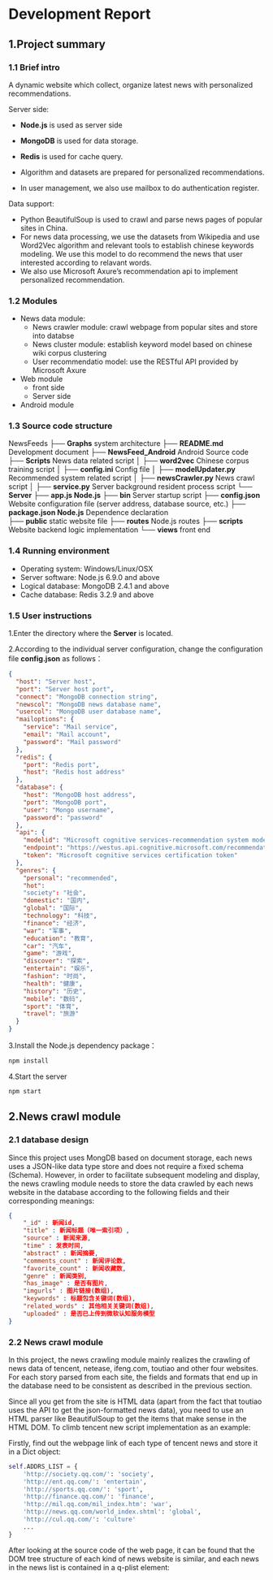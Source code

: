 # Development Report

## 1.Project summary

### 1.1 Brief intro

A dynamic website which collect, organize latest news with personalized recommendations.

Server side:

- **Node.js** is used as server side 

- **MongoDB** is used for data storage.

- **Redis** is used for cache query.
- Algorithm and datasets are prepared for personalized recommendations.
- In user management, we also use mailbox to do authentication register.

Data support:

- Python BeautifulSoup is used to crawl and parse news pages of popular sites in China.
- For news data processing, we use the datasets from Wikipedia and use Word2Vec algorithm and relevant tools to establish chinese keywords modeling. We use this model to do recommend the news that user interested according to relavant words.
- We also use Microsoft Axure’s recommendation api to implement personalized recommendation.

### 1.2 Modules

- News data module:
  - News crawler module: crawl webpage from popular sites and store into databse
  - News cluster module: establish keyword model based on chinese wiki corpus clustering
  - User recommendatio model: use the RESTful API provided by Microsoft Axure
- Web module
  - front side
  - Server side
- Android module

### 1.3 Source code structure

NewsFeeds
├── **Graphs**  system architecture
├── **README.md** Development document
├── **NewsFeed_Android** Android Source code
├── **Scripts** News data related script
│   ├── **word2vec** Chinese corpus training script
│   ├── **config.ini** Config file
│   ├── **modelUpdater.py** Recommended system related script
│   ├── **newsCrawler.py** News crawl script
│   ├── **service.py** Server background resident process script
└── **Server** 
├── **app.js Node.js** 
├── **bin** Server startup script
├── **config.json** Website configuration file (server address, database source, etc.)
├── **package.json Node.js** Dependence declaration\
├── **public**  static website file
├── **routes** Node.js routes
├── **scripts** Website backend logic implementation
└── **views** front end

### 1.4 Running environment

- Operating system: Windows/Linux/OSX
- Server software: Node.js 6.9.0 and above
- Logical database: MongoDB 2.4.1 and above
- Cache database: Redis 3.2.9 and above

### 1.5 User instructions

1.Enter the directory where the **Server** is located. 

2.According to the individual server configuration, change the configuration file **config.json** as follows：

```json
{
  "host": "Server host",
  "port": "Server host port",
  "connect": "MongoDB connection string",
  "newscol": "MongoDB news database name",
  "usercol": "MongoDB user database name",
  "mailoptions": {
    "service": "Mail service",
    "email": "Mail account",
    "password": "Mail password"
  },
  "redis": {
    "port": "Redis port",
    "host": "Redis host address"
  },
  "database": {
    "host": "MongoDB host address",
    "port": "MongoDB port",
    "user": "Mongo username",
    "password": "password"
  },
  "api": {
    "modelid": "Microsoft cognitive services-recommendation system modelID",
    "endpoint": "https://westus.api.cognitive.microsoft.com/recommendations/v4.0",
    "token": "Microsoft cognitive services certification token"
  },
  "genres": {
    "personal": "recommended",
    "hot": 
    "society": "社会",
    "domestic": "国内",
    "global": "国际",
    "technology": "科技",
    "finance": "经济",
    "war": "军事",
    "education": "教育",
    "car": "汽车",
    "game": "游戏",
    "discover": "探索",
    "entertain": "娱乐",
    "fashion": "时尚",
    "health": "健康",
    "history": "历史",
    "mobile": "数码",
    "sport": "体育",
    "travel": "旅游"
  }
}
```

3.Install the Node.js dependency package：

```sh
npm install
```

4.Start the server

```sh
npm start
```

## 2.News crawl module

### 2.1 database design

Since this project uses MongDB based on document storage, each news uses a JSON-like data type store and does not require a fixed schema (Schema). However, in order to facilitate subsequent modeling and display, the news crawling module needs to store the data crawled by each news website in the database according to the following fields and their corresponding meanings:

```json
{
	"_id" : 新闻id,
	"title" : 新闻标题（唯一索引项）,
	"source" : 新闻来源,
	"time" : 发表时间,
	"abstract" : 新闻摘要,
	"comments_count" : 新闻评论数,
	"favorite_count" : 新闻收藏数,
	"genre" : 新闻类别,
	"has_image" : 是否有图片,
	"imgurls" : 图片链接(数组),
	"keywords" : 标题包含关键词(数组), 
	"related_words" : 其他相关关键词(数组),
	"uploaded" : 是否已上传到微软认知服务模型
}
```

### 2.2 News crawl module

In this project, the news crawling module mainly realizes the crawling of news data of tencent, netease, ifeng.com, toutiao and other four websites. For each story parsed from each site, the fields and formats that end up in the database need to be consistent as described in the previous section.

Since all you get from the site is HTML data (apart from the fact that toutiao uses the API to get the json-formatted news data), you need to use an HTML parser like BeautifulSoup to get the items that make sense in the HTML DOM. To climb tencent new script implementation as an example:

Firstly, find out the webpage link of each type of tencent news and store it in a Dict object:

```python
self.ADDRS_LIST = {
    'http://society.qq.com/': 'society',
    'http://ent.qq.com/': 'entertain',
    'http://sports.qq.com/': 'sport',
    'http://finance.qq.com/': 'finance',
    'http://mil.qq.com/mil_index.htm': 'war',
    'http://news.qq.com/world_index.shtml': 'global',
    'http://cul.qq.com/': 'culture'
    ...
}
```

After looking at the source code of the web page, it can be found that the DOM tree structure of each kind of news website is similar, and each news in the news list is contained in a q-plist element: